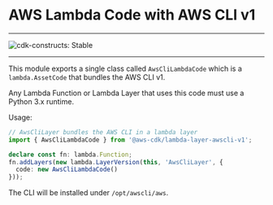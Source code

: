 # AWS Lambda Code with AWS CLI v1
<!--BEGIN STABILITY BANNER-->

---

![cdk-constructs: Stable](https://img.shields.io/badge/cdk--constructs-stable-success.svg?style=for-the-badge)

---

<!--END STABILITY BANNER-->


This module exports a single class called `AwsCliLambdaCode` which is a `lambda.AssetCode` that bundles the AWS CLI v1.

Any Lambda Function or Lambda Layer that uses this code must use a Python 3.x runtime.

Usage:

```ts
// AwsCliLayer bundles the AWS CLI in a lambda layer
import { AwsCliLambdaCode } from '@aws-cdk/lambda-layer-awscli-v1';

declare const fn: lambda.Function;
fn.addLayers(new lambda.LayerVersion(this, 'AwsCliLayer', {
  code: new AwsCliLambdaCode()
}));
```

The CLI will be installed under `/opt/awscli/aws`.
